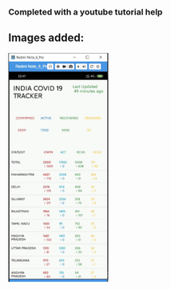 ### Completed with a youtube tutorial help

## Images added:

<kbd><img src="images/1.jpg" width=200></kbd> 
